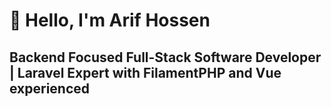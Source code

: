 # 👋 Hello, I'm Arif Hossen

## Backend Focused Full-Stack Software Developer | Laravel Expert with FilamentPHP and Vue experienced
<!--
With over 4 years of professional experience, I architect and build scalable web applications with a focus on Laravel excellence. I specialize in developing robust backend systems and creating seamless full-stack solutions that deliver exceptional user experiences.

### 🚀 Core Competencies

- **Backend Architecture**: Designing high-performance Laravel applications with clean, maintainable codebases
- **API Development**: Creating RESTful APIs following industry best practices and security standards
- **Database Optimization**: Implementing efficient database designs and query optimization strategies
- **Full-Stack Integration**: Connecting Laravel backends with Vue.js and modern frontend frameworks
- **Technical Leadership**: Guiding development teams and making strategic technical decisions to ensure project success

### 💻 Technical Stack

```javascript
const technologies = {
    backend: {
        core: ['PHP 8+', 'Laravel', 'RESTful APIs'],
        frameworks: ['Laravel', 'Livewire', 'FilamentPHP'],
        testing: ['PHPUnit', 'Pest']
    },
    frontend: ['Vue.js', 'Alpine.js', 'TypeScript', 'Tailwind CSS'],
    database: ['MySQL', 'Query Optimization'],
    devOps: ['Git', 'Docker', 'CI/CD', 'AWS', 'Linux'],
    tools: ['Postman', 'Apidog'],
    patterns: ['SOLID', 'Repository Pattern', 'Service Layer'],
    OS: ['Linux', 'MacOS', 'Windows']
};
```

### 🌟 Professional Experience

## Senior Web Developer
**2018 - PRESENT**  
*Self-employed*  
- Developed and delivered web applications for 20+ clients across diverse industries
- Rescued troubled projects by providing expert technical solutions and guidance
- Architected scalable SaaS applications supporting hundreds of companies
- Implemented social media integrations and third-party SDKs for enhanced functionality

```Technologies: Laravel, PHP, Livewire, Filament, Vue, Nuxt, JavaScript, MySQL, TailwindCSS```

## Full-Stack Developer
**DEC 2021 - MAY 2023**  
*Activity Smart Inc — Remote Contract*

- Architected and deployed a manufacturing-focused SaaS platform for activity and floor management
- Implemented task scheduling and automated reporting systems, significantly reducing manual workload
- Developed interactive features including SPA architecture, drag-and-drop interfaces, and multi-layered data tables
- Optimized application performance for enterprise-level usage

```Technologies: Laravel, PHP, Livewire, AlpineJS, TailwindCSS, TALL-stack```

## Full-Stack Developer
**NOV 2021 - AUG 2023**  
*Foxpair Media Inc — Remote Contract*

- Led development of a comprehensive Real Estate platform handling property buying, selling, and rental transactions
- Designed and implemented a Transportation Management System for truck rental operations
- Integrated mapping solutions and location-based services using Mapbox API
- Built responsive, user-friendly interfaces for complex data visualization

```Technologies: Laravel, PHP, Livewire, AlpineJS, TailwindCSS, Realstate SDK, Mapbox API```

### 🏆 Key Achievements

- Led development of mission-critical applications serving thousands of users
- Implemented CI/CD pipelines resulting in 40% faster deployment cycles
- Mentored junior developers and conducted technical training sessions
- Contributed to open-source projects within the Laravel ecosystem

<br/>

<a href="https://app.daily.dev/arifhossendev"><img align="right" src="https://api.daily.dev/devcards/v2/p2FgjQxxUstNyVgLZKREJ.png?r=yma" width="300" alt="Arif Hossen's Dev Card"/></a>
<img height=200 src="https://github-readme-stats.vercel.app/api/top-langs?username=arifhossen-dev&layout=compact&langs_count=8&card_width=320" />

### 🤝 Let's Connect

- 📫 Email: [arifhossen.dev@gmail.com](mailto:arifhossen.dev@gmail.com)
- 💼 LinkedIn: [arifhossen-dev](https://www.linkedin.com/in/arifhossen-dev)
- 🌐 Portfolio: [arifhossen.dev](https://arifhossen.dev)
- 🐦 X: [@ArifHossenDev](https://x.com/ArifHossenDev)
- 📝 Medium: [@arifhossen.dev](https://medium.com/@arifhossen.dev)

<br/>

---

💻 **Available for Remote Position** with European and UK-based companies seeking Laravel expertise. I specialize in building scalable, maintainable applications that solve complex business problems. Particularly interested in SaaS, e-commerce, and enterprise solutions where I can leverage my full-stack capabilities to deliver high-quality software.
-->
